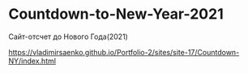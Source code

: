 # Countdown-to-New-Year-2021
 
Сайт-отсчет до Нового Года(2021)

https://vladimirsaenko.github.io/Portfolio-2/sites/site-17/Countdown-NY/index.html
